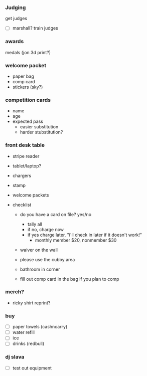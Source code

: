 ### Judging

get judges

- [ ] marshall?
      train judges

### awards

medals (jon 3d print?)

### welcome packet

- paper bag
- comp card
- stickers (sky?)

### competition cards

- name
- age
- expected pass
  - easier substitution
  - harder stubstitution?

### front desk table

- stripe reader
- tablet/laptop?
- chargers
- stamp
- welcome packets
- checklist

  - do you have a card on file? yes/no

    - tally all
    - if no, charge now
    - if yes charge later, "i'll check in later if it doesn't work!"
      - monthly member $20, nonmember $30

  - waiver on the wall
  - please use the cubby area
  - bathroom in corner
  - fill out comp card in the bag if you plan to comp

### merch?

- ricky shirt reprint?

### buy

- [ ] paper towels (cashncarry)
- [ ] water refill
- [ ] ice
- [ ] drinks (redbull)

### dj slava

- [ ] test out equipment
